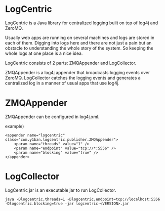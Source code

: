 # LogCentric

LogCentric is a Java library for centralized logging built on top of log4j and ZeroMQ.

Usually web apps are running on several machines and logs are stored in each of them.
Digging into logs here and there are not just a pain but an obstacle to understanding the whole story of the system.
So keeping the whole logs at one place is a nice idea.

LogCentric consists of 2 parts: ZMQAppender and LogCollector.

ZMQAppender is a log4j appender that broadcasts logging events over ZeroMQ.
LogCollector catches the logging events and generates a centralized log in a manner of usual apps that use log4j.

# ZMQAppender

ZMQAppender can be configured in log4j.xml.

example)

	<appender name="logcentric" class="com.y1ban.logcentric.publisher.ZMQAppender">
		<param name="threads" value="1" />
		<param name="endpoint" value="tcp://*:5556" />
		<param name="blocking" value="true" />
	</appender>

# LogCollector

LogCentric jar is an executable jar to run LogCollector.

	java -Dlogcentric.threads=1 -Dlogcentric.endpoint=tcp://localhost:5556 -Dlogcentric.blocking=true -jar logcentric-<VERSION>.jar